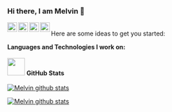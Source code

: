 ### Hi there, I am Melvin 👋

<a href="https://twitter.com/Melvincitooo" target="_blank" ><img align="left" alt="Twitter" width="22px" src="https://cdn.jsdelivr.net/npm/simple-icons@v3/icons/twitter.svg" /></a> <a href="https://github.com/melvindragneel1" target="_blank"><img align="left" alt="Github" width="22px" src="https://cdn.jsdelivr.net/npm/simple-icons@v3/icons/github.svg" /></a> <a href="https://www.instagram.com/melvincitooo/" target="_blank"><img align="left" alt="Instagram" width="22px" src="https://cdn.jsdelivr.net/npm/simple-icons@v3/icons/instagram.svg" /></a> 
<a href="https://studio.youtube.com/channel/UCihA6m6-Lf0i4x_inO4SQ5Q/videos" target="_blank"><img align="left" alt="Pawan's Youtube" width="22px" src="https://cdn.jsdelivr.net/npm/simple-icons@v3/icons/youtube.svg" /></a>
<br/>
Here are some ideas to get you started:
<!--
- 👨‍💻 I passionately write technical blogs on [Medium](https://medium.com/@sharmaritesh3312).
- 🔭 I’m currently working on Full Stack Development.
- 🌱 I’m currently learning GraphQL & DevOps.
- 💬 Ask me about Full Stack Development and Technical Blogging.
- ⚡ Fun fact: I am a music lover, cricket lover and a web series lover.


<code><img height="40" src="https://user-images.githubusercontent.com/45563022/88324636-9b485a80-cd41-11ea-93d5-4479ce82cdee.png"></code>
<code><img height="40" src="https://user-images.githubusercontent.com/45563022/88325324-96d07180-cd42-11ea-8e5a-c047a3bb54a1.png"></code>
<code><img height="40" src="https://user-images.githubusercontent.com/45563022/88325157-57098a00-cd42-11ea-9703-847daf178a02.jpg"></code>
<code><img height="40" src="https://user-images.githubusercontent.com/45563022/88325230-70aad180-cd42-11ea-8afd-d38a674ddd22.png"></code>
<code><img height="40" src="https://user-images.githubusercontent.com/45563022/88325279-84563800-cd42-11ea-9c6c-fabe55e8f6f3.png"></code>
<code><img height="40" src="https://user-images.githubusercontent.com/45563022/88325472-c97a6a00-cd42-11ea-89c8-6c078086fa77.png"></code>
<code><img height="40" src="https://user-images.githubusercontent.com/45563022/88325506-d6975900-cd42-11ea-887e-9e4e2db231be.png"></code>
-->
**Languages and Technologies I work on:**
<br />
<br />
<code><img height="40" src="https://user-images.githubusercontent.com/45563022/88325432-bb2c4e00-cd42-11ea-97fa-a55a208ddf0e.png"></code>
**GitHub Stats**
<br />
<br />
<a href="https://github.com/GonzalezPascualMelvinPaul">
 <img align="center" src="https://github-readme-stats.vercel.app/api/top-langs/?username=GonzalezPascualMelvinPaul&hide=jupyter%20notebook&show_icons=true&theme=radical" alt="Melvin github stats"/></a>

<a href="https://github.com/GonzalezPascualMelvinPaul">
 <img align="center" src="https://github-readme-stats.vercel.app/api?username=GonzalezPascualMelvinPaul&theme=onedark" alt="Melvin github stats"/></a>

